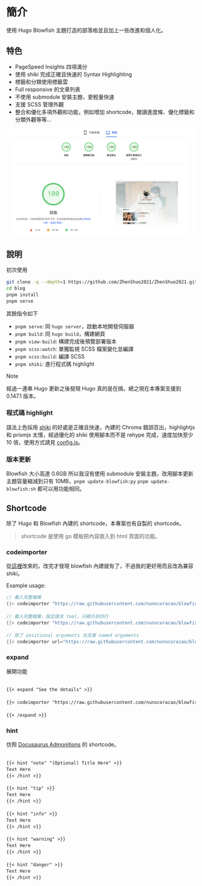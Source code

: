 # 簡介

使用 Hugo Blowfish 主題打造的部落格並且加上一些改進和個人化。

## 特色

- PageSpeed Insights 四項滿分
- 使用 shiki 完成正確且快速的 Syntax Highlighting
- 標籤和分類使用標籤雲
- Full responsive 的文章列表
- 不使用 submodule 安裝主題，更輕量快速
- 支援 SCSS 管理外觀
- 整合和優化多項外觀和功能，例如增加 shortcode，閱讀進度條、優化標籤和分類外觀等等...

![PageSpeed](assets/PageSpeed.jpg)

## 說明

初次使用

```sh
git clone -q --depth=1 https://github.com/ZhenShuo2021/ZhenShuo2021.github.io blog
cd blog
pnpm install
pnpm serve
```

其餘指令如下

- `pnpm serve`: 同 `hugo server`，啟動本地開發伺服器
- `pnpm build`: 同 `hugo build`，構建網頁
- `pnpm view-build`: 構建完成後預覽部署版本
- `pnpm scss:watch`: 單獨監視 SCSS 檔案變化並編譯
- `pnpm scss:build`: 編譯 SCSS
- `pnpm shiki`: 進行程式碼 highlight

> [!NOTE]  
> 經過一連串 Hugo 更新之後發現 Hugo 真的是在搞，總之現在本專案支援到 0.147.1 版本。

### 程式碼 highlight

語法上色採用 [shiki](https://github.com/shikijs/shiki) 的好處是正確且快速，內建的 Chroma 錯誤百出，highlightjs 和 prismjs 太慢，經過優化的 shiki 使用腳本而不是 rehype 完成，速度加快至少 10 倍，使用方式請見 [config.js](https://github.com/ZhenShuo2021/ZhenShuo2021.github.io/blob/main/scripts/shiki/config.js)。

### 版本更新

Blowfish 大小高達 0.6GB 所以我沒有使用 submodule 安裝主題，改用腳本更新主題容量縮減到只有 10MB，`pnpm update-blowfish:py` `pnpm update-blowfish:sh` 都可以用功能相同。

## Shortcode

除了 Hugo 和 Blowfish 內建的 shortcode，本專案也有自製的 shortcode。

> shortcode 是使用 go 模板把內容嵌入到 html 頁面的功能。

### codeimporter

從[這裡](https://discourse.gohugo.io/t/is-there-a-way-to-embed-raw-github-url-in-hugo/39957/14)改來的，改完才發現 blowfish 內建就有了，不過我的更好用而且改為兼容 shiki。

Example usage:

```go
// 載入完整檔案
{{< codeimporter "https://raw.githubusercontent.com/nunocoracao/blowfish/refs/heads/main/netlify.toml" >}}

// 載入完整檔案，設定語言 toml，只顯示前四行
{{< codeimporter "https://raw.githubusercontent.com/nunocoracao/blowfish/refs/heads/main/netlify.toml" "toml" "-4" >}}

// 除了 positional arguments 也支援 named arguments
{{< codeimporter url="https://raw.githubusercontent.com/nunocoracao/blowfish/refs/heads/main/netlify.toml" line="5-7" >}}
```

### expand

展開功能

```md

{{< expand "See the details" >}}

{{< codeimporter "https://raw.githubusercontent.com/nunocoracao/blowfish/refs/heads/main/netlify.toml" >}}

{{< /expand >}}
```

### hint

仿照 [Docusaurus Admonitions](https://docusaurus.io/zh-CN/docs/markdown-features/admonitions) 的 shortcode。

```md

{{< hint "note" "(Optional) Title Here" >}}
Text Here
{{< /hint >}}

{{< hint "tip" >}}
Text Here
{{< /hint >}}

{{< hint "info" >}}
Text Here
{{< /hint >}}

{{< hint "warning" >}}
Text Here
{{< /hint >}}

{{< hint "danger" >}}
Text Here
{{< /hint >}}
```
